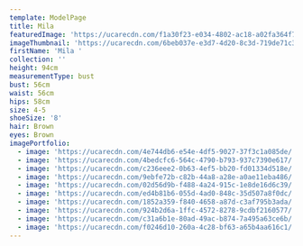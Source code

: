 ```yaml
---
template: ModelPage
title: Mila
featuredImage: 'https://ucarecdn.com/f1a30f23-e034-4802-ac18-a02fa364f767/'
imageThumbnail: 'https://ucarecdn.com/6beb037e-e3d7-4d20-8c3d-719de71c3fd3/'
firstName: 'Mila '
collection: ''
height: 94cm
measurementType: bust
bust: 56cm
waist: 56cm
hips: 58cm
size: 4-5
shoeSize: '8'
hair: Brown
eyes: Brown
imagePortfolio:
  - image: 'https://ucarecdn.com/4e744db6-e54e-4df5-9027-37f3c1a085de/'
  - image: 'https://ucarecdn.com/4bedcfc6-564c-4790-b793-937c7390e617/'
  - image: 'https://ucarecdn.com/c236eee2-0b63-4ef5-bb20-fd01334d518e/'
  - image: 'https://ucarecdn.com/9ebfe72b-c82b-44a8-a28e-a0ae11eba486/'
  - image: 'https://ucarecdn.com/02d56d9b-f488-4a24-915c-1e8de16d6c39/'
  - image: 'https://ucarecdn.com/ed4b81b6-055d-4ad0-848c-35d507a8f0dc/'
  - image: 'https://ucarecdn.com/1852a359-f840-4658-a87d-c3af795b3ada/'
  - image: 'https://ucarecdn.com/924b2d6a-1ffc-4572-8278-9cdbf2160577/'
  - image: 'https://ucarecdn.com/c31a6b1e-80ad-49ac-b874-7a495a63ce6b/'
  - image: 'https://ucarecdn.com/f0246d10-260a-4c28-bf63-a65b4aa616c1/'
---
```


